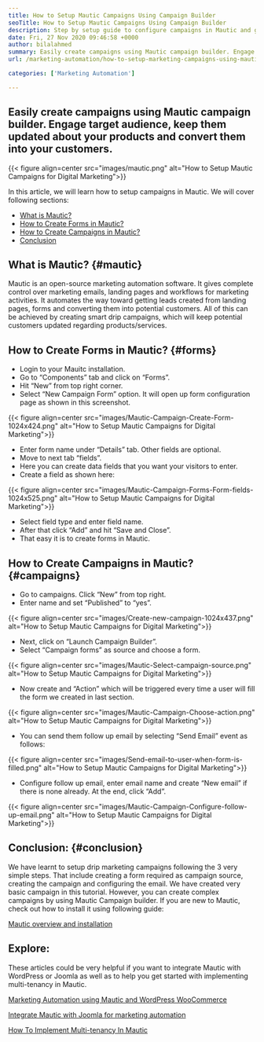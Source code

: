 ```yaml
---
title: How to Setup Mautic Campaigns Using Campaign Builder
seoTitle: How to Setup Mautic Campaigns Using Campaign Builder
description: Step by setup guide to configure campaigns in Mautic and get complete control over marketing emails, landing pages and workflows for marketing activities.
date: Fri, 27 Nov 2020 09:46:58 +0000
author: bilalahmed
summary: Easily create campaigns using Mautic campaign builder. Engage target audience, keep them updated about your products and convert them into your customers.
url: /marketing-automation/how-to-setup-marketing-campaigns-using-mautic-campaign-builder/

categories: ['Marketing Automation']

---
```

## Easily create campaigns using Mautic campaign builder. Engage target audience, keep them updated about your products and convert them into your customers.

{{< figure align=center src="images/mautic.png" alt="How to Setup Mautic Campaigns for Digital Marketing">}}  

In this article, we will learn how to setup campaigns in Mautic. We will cover following sections:

  * [What is Mautic?][1]
  * [How to Create Forms in Mautic?][2]
  * [How to Create Campaigns in Mautic?][3]
  * [Conclusion][4]

## What is Mautic? {#mautic}

Mautic is an open-source marketing automation software. It gives complete control over marketing emails, landing pages and workflows for marketing activities. It automates the way toward getting leads created from landing pages, forms and converting them into potential customers. All of this can be achieved by creating smart drip campaigns, which will keep potential customers updated regarding products/services. 

## How to Create Forms in Mautic? {#forms}

  * Login to your Mauitc installation. 
  * Go to “Components” tab and click on “Forms”. 
  * Hit “New” from top right corner. 
  * Select “New Campaign Form” option. It will open up form configuration page as shown in this screenshot.

{{< figure align=center src="images/Mautic-Campaign-Create-Form-1024x424.png" alt="How to Setup Mautic Campaigns for Digital Marketing">}}  

  * Enter form name under “Details” tab. Other fields are optional. 
  * Move to next tab “fields”. 
  * Here you can create data fields that you want your visitors to enter. 
  * Create a field as shown here:

{{< figure align=center src="images/Mautic-Campaign-Forms-Form-fields-1024x525.png" alt="How to Setup Mautic Campaigns for Digital Marketing">}}  

  * Select field type and enter field name. 
  * After that click “Add” and hit “Save and Close”. 
  * That easy it is to create forms in Mautic. 

## How to Create Campaigns in Mautic? {#campaigns}

  * Go to campaigns. Click “New” from top right. 
  * Enter name and set “Published” to “yes”.

{{< figure align=center src="images/Create-new-campaign-1024x437.png" alt="How to Setup Mautic Campaigns for Digital Marketing">}}  

  * Next, click on “Launch Campaign Builder”. 
  * Select “Campaign forms” as source and choose a form.

{{< figure align=center src="images/Mautic-Select-campaign-source.png" alt="How to Setup Mautic Campaigns for Digital Marketing">}}  

  * Now create and “Action” which will be triggered every time a user will fill the form we created in last section.

{{< figure align=center src="images/Mautic-Campaign-Choose-action.png" alt="How to Setup Mautic Campaigns for Digital Marketing">}}  

  * You can send them follow up email by selecting “Send Email” event as follows:

{{< figure align=center src="images/Send-email-to-user-when-form-is-filled.png" alt="How to Setup Mautic Campaigns for Digital Marketing">}}  

  * Configure follow up email, enter email name and create “New email” if there is none already. At the end, click “Add”.

{{< figure align=center src="images/Mautic-Campaign-Configure-follow-up-email.png" alt="How to Setup Mautic Campaigns for Digital Marketing">}}  

## Conclusion: {#conclusion}

We have learnt to setup drip marketing campaigns following the 3 very simple steps. That include creating a form required as campaign source, creating the campaign and configuring the email. We have created very basic campaign in this tutorial. However, you can create complex campaigns by using Mautic Campaign builder. If you are new to Mautic, check out how to install it using following guide:

[Mautic overview and installation][5]

## Explore:

These articles could be very helpful if you want to integrate Mautic with WordPress or Joomla as well as to help you get started with implementing multi-tenancy in Mautic.

[Marketing Automation using Mautic and WordPress WooCommerce][6]

[Integrate Mautic with Joomla for marketing automation][7]

[How To Implement Multi-tenancy In Mautic][8]

 [1]: #mautic
 [2]: #forms
 [3]: #campaigns
 [4]: #conclusion
 [5]: https://products.containerize.com/marketing-automation/mautic
 [6]: https://blog.containerize.com/wp-admin/post.php?post=388&action=edit
 [7]: https://blog.containerize.com/wp-admin/post.php?post=233&action=edit
 [8]: https://blog.containerize.com/2020/12/11/how-to-implement-multi-tenancy-in-mautic/